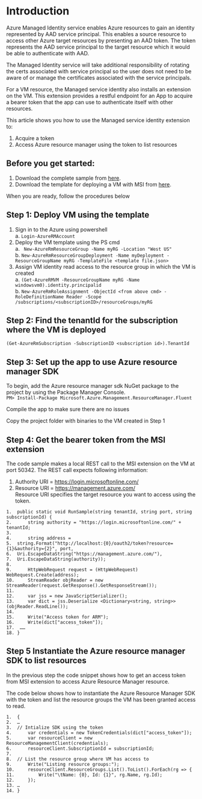 # Introduction
Azure Managed Identity service enables Azure resources to gain an identity represented by AAD service principal. This enables a source resource to access other Azure target resources by presenting an AAD token. The token represents the AAD service principal to the target resource which it would be able to authenticate with AAD. 

The Managed Identity service will take additional responsibility of rotating the certs associated with service principal so the user does not need to be aware of or manage the certificates associated with the service principals.

For a VM resource, the Managed service identity also installs an extension on the VM. This extension provides a restful endpoint for an App to acquire a bearer token that the app can use to authenticate itself with other resources.

This article shows you how to use the Managed service identity extension to:
1.	Acquire a token
2.	Access Azure resource manager using the token to list resources

## Before you get started:
1. Download the complete sample from [here](https://github.com/rashidqureshi/MSIApp/tree/master/MSISamples).
2. Download the template for deploying a VM with MSI from [here](https://github.com/rashidqureshi/MSI-Samples/blob/Add-Code-Sample/msi-windows-vm).

When you are ready, follow the procedures below

## Step 1: Deploy VM using the template
1. Sign in to the Azure using powershell  
      a. ``` Login-AzureRMAccount ```
2. Deploy the VM template using the PS cmd  
      a. ``` New-AzureRmResourceGroup -Name myRG -Location "West US"```          
      b. ``` New-AzureRmResourceGroupDeployment -Name myDeployment -ResourceGroupName myRG -TemplateFile <template file.json> ```
3. Assign VM identity read access to the resource group in which the VM is created  
      a. ``` (Get-AzureRMVM -ResourceGroupName myRG -Name windowsvm0).identity.principalid ```  
      b. ``` New-AzureRmRoleAssignment -ObjectId <from above cmd> -RoleDefinitionName Reader -Scope /subscriptions/<subscriptionID>/resourceGroups/myRG ```

## Step 2: Find the tenantId for the subscription where the VM is deployed
``` (Get-AzureRmSubscription -SubscriptionID <subscription id>).TenantId ```

## Step 3: Set up the app to use Azure resource manager SDK
To begin, add the Azure resource manager sdk NuGet package to the project by using the Package Manager Console.  
 ``` PM> Install-Package Microsoft.Azure.Management.ResourceManager.Fluent ```

Compile the app to make sure there are no issues

Copy the project folder with binaries to the VM created in Step 1

## Step 4: Get the bearer token from the MSI extension
The code sample makes a local REST call to the MSI extension on the VM at port 50342. The REST call expects following information:
1. Authority URI = https://login.microsoftonline.com/<tenantID>
2. Resource URI = https://management.azure.com/  
Resource URI specifies the target resource you want to access using the token.

```
1.	public static void RunSample(string tenantId, string port, string subscriptionId) {  
2.	    string authority = "https://login.microsoftonline.com/" + tenantId;  
3.	
4.	    string address = 
5.	string.Format("http://localhost:{0}/oauth2/token?resource={1}&authority={2}", port, 
6.	Uri.EscapeDataString("https://management.azure.com/"), 
7.	Uri.EscapeDataString(authority));
8.	  
9.	    HttpWebRequest request = (HttpWebRequest) WebRequest.Create(address);  
10.	    StreamReader objReader = new StreamReader(request.GetResponse().GetResponseStream());  
11.	
12.	    var jss = new JavaScriptSerializer();  
13.	    var dict = jss.Deserialize <Dictionary<string, string>> (objReader.ReadLine());  
14.	
15.	    Write("Access token for ARM");  
16.	    Write(dict["access_token"]);
17.	 …… 
18.	}  

```

## Step 5 Instantiate the Azure resource manager SDK to list resources
In the previous step the code snippet shows how to get an access token from MSI extension to access Azure Resource Manager resource. 

The code below shows how to instantiate the Azure Resource Manager SDK with the token and list the resource groups the VM has been granted access to read.


```
1.	{ 
2.	…
3.	// Intialize SDK using the token  
4.	    var credentials = new TokenCredentials(dict["access_token"]);  
5.	    var resourceClient = new ResourceManagementClient(credentials);  
6.	    resourceClient.SubscriptionId = subscriptionId; 
7.	
8.	// List the resource group where VM has access to   
9.	    Write("Listing resource groups:");  
10.	    resourceClient.ResourceGroups.List().ToList().ForEach(rg => {  
11.	        Write("\tName: {0}, Id: {1}", rg.Name, rg.Id);  
12.	    });  
13.	…
14.	}  
```
